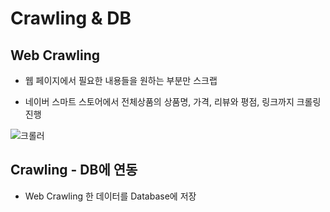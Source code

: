 # Crawling & DB
 ## Web Crawling
- 웹 페이지에서 필요한 내용들을 원하는 부분만 스크랩

- 네이버 스마트 스토어에서 전체상품의 상품명, 가격, 리뷰와 평점, 링크까지 크롤링 진행

![크롤러](https://user-images.githubusercontent.com/66424045/96210774-97794c80-0fad-11eb-847f-6377dd2b1511.PNG)


## Crawling  - DB에 연동
- Web Crawling 한 데이터를 Database에 저장
<!--stackedit_data:
eyJoaXN0b3J5IjpbODcyNDM3MDA4LC0xOTYzNjUxNTM4LDgyMz
Q4NDQ1Ml19
-->